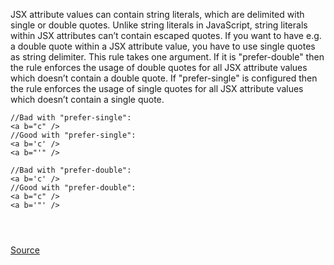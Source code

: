 JSX attribute values can contain string literals, which are delimited with single or double quotes.
Unlike string literals in JavaScript, string literals within JSX attributes can’t contain escaped quotes. If you want to have e.g. a double quote within a JSX attribute value, you have to use single quotes as string delimiter.
This rule takes one argument. If it is "prefer-double" then the rule enforces the usage of double quotes for all JSX attribute values which doesn’t contain a double quote. If "prefer-single" is configured then the rule enforces the usage of single quotes for all JSX attribute values which doesn’t contain a single quote.

```
//Bad with "prefer-single":
<a b="c" />
//Good with "prefer-single":
<a b='c' />
<a b="'" />

//Bad with "prefer-double":
<a b='c' />
//Good with "prefer-double":
<a b="c" />
<a b='"' />




```

[Source](http://eslint.org/docs/rules/jsx-quotes)
